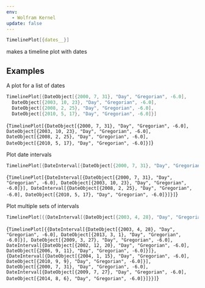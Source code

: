 ```yaml
---
env:
  - Wolfram Kernel
update: false
---
```

```mathematica
TimelinePlot[{dates__}]
```

makes a timeline plot with dates
## Examples
A plot for a list of dates

```mathematica
TimelinePlot[{DateObject[{2000, 7, 31}, "Day", "Gregorian", -6.0], 
  DateObject[{2003, 10, 23}, "Day", "Gregorian", -6.0], 
  DateObject[{2008, 2, 25}, "Day", "Gregorian", -6.0], 
  DateObject[{2010, 5, 17}, "Day", "Gregorian", -6.0]}]
```

<Wl>{`TimelinePlot[{DateObject[{2000, 7, 31}, "Day", "Gregorian", -6.0], 
  DateObject[{2003, 10, 23}, "Day", "Gregorian", -6.0], 
  DateObject[{2008, 2, 25}, "Day", "Gregorian", -6.0], 
  DateObject[{2010, 5, 17}, "Day", "Gregorian", -6.0]}]`}</Wl>


Plot date intervals

```mathematica
TimelinePlot[{DateInterval[{DateObject[{2000, 7, 31}, "Day", "Gregorian", -6.0], DateObject[{2003, 10, 23}, "Day", "Gregorian", -6.0]}], DateInterval[{DateObject[{2008, 2, 25}, "Day", "Gregorian", -6.0], DateObject[{2010, 5, 17}, "Day", "Gregorian", -6.0]}]}]
```

<Wl>{`TimelinePlot[{DateInterval[{DateObject[{2000, 7, 31}, "Day", "Gregorian", -6.0], DateObject[{2003, 10, 23}, "Day", "Gregorian", -6.0]}], DateInterval[{DateObject[{2008, 2, 25}, "Day", "Gregorian", -6.0], DateObject[{2010, 5, 17}, "Day", "Gregorian", -6.0]}]}]`}</Wl>

Plot multiple sets of intervals

```mathematica
TimelinePlot[{{DateInterval[{DateObject[{2003, 4, 28}, "Day", "Gregorian", -6.0], DateObject[{2013, 3, 1}, "Day", "Gregorian", -6.0]}], DateObject[{2009, 3, 27}, "Day", "Gregorian", -6.0], DateInterval[{DateObject[{2002, 12, 20}, "Day", "Gregorian", -6.0], DateObject[{2006, 9, 11}, "Day", "Gregorian", -6.0]}]}, {DateInterval[{DateObject[{2004, 1, 15}, "Day", "Gregorian", -6.0], DateObject[{2010, 9, 9}, "Day", "Gregorian", -6.0]}], DateObject[{2000, 7, 31}, "Day", "Gregorian", -6.0], DateInterval[{DateObject[{2009, 7, 27}, "Day", "Gregorian", -6.0], DateObject[{2014, 8, 6}, "Day", "Gregorian", -6.0]}]}}]
```

<Wl>{`TimelinePlot[{{DateInterval[{DateObject[{2003, 4, 28}, "Day", "Gregorian", -6.0], DateObject[{2013, 3, 1}, "Day", "Gregorian", -6.0]}], DateObject[{2009, 3, 27}, "Day", "Gregorian", -6.0], DateInterval[{DateObject[{2002, 12, 20}, "Day", "Gregorian", -6.0], DateObject[{2006, 9, 11}, "Day", "Gregorian", -6.0]}]}, {DateInterval[{DateObject[{2004, 1, 15}, "Day", "Gregorian", -6.0], DateObject[{2010, 9, 9}, "Day", "Gregorian", -6.0]}], DateObject[{2000, 7, 31}, "Day", "Gregorian", -6.0], DateInterval[{DateObject[{2009, 7, 27}, "Day", "Gregorian", -6.0], DateObject[{2014, 8, 6}, "Day", "Gregorian", -6.0]}]}}]`}</Wl>